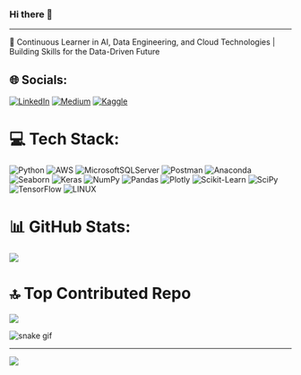 ### Hi there 👋
-----------------------------------------------
🌱 Continuous Learner in AI, Data Engineering, and Cloud Technologies | Building Skills for the Data-Driven Future
<br>




## 🌐 Socials:
[![LinkedIn](https://img.shields.io/badge/LinkedIn-%230077B5.svg?logo=linkedin&logoColor=white)](https://www.linkedin.com/in/o%C4%9Fuzhan-purta%C5%9F-66850b183/) [![Medium](https://img.shields.io/badge/Medium-12100E?logo=medium&logoColor=white)](https://medium.com/@mrpurtas) [![Kaggle](https://img.shields.io/badge/Kaggle-20BEFF?logo=kaggle&logoColor=white)](https://www.kaggle.com/mrpurtas)


# 💻 Tech Stack:
![Python](https://img.shields.io/badge/python-3670A0?style=for-the-badge&logo=python&logoColor=ffdd54) ![AWS](https://img.shields.io/badge/AWS-232F3E?style=for-the-badge&logo=amazon-aws&logoColor=white) ![MicrosoftSQLServer](https://img.shields.io/badge/Microsoft%20SQL%20Sever-CC2927?style=for-the-badge&logo=microsoft%20sql%20server&logoColor=white) ![Postman](https://img.shields.io/badge/Postman-FF6C37?style=for-the-badge&logo=postman&logoColor=white) ![Anaconda](https://img.shields.io/badge/Anaconda-%2344A833.svg?style=for-the-badge&logo=anaconda&logoColor=white) ![Seaborn](https://img.shields.io/badge/Seaborn-3776AB?style=for-the-badge&logo=seaborn&logoColor=white) ![Keras](https://img.shields.io/badge/Keras-%23D00000.svg?style=for-the-badge&logo=Keras&logoColor=white) ![NumPy](https://img.shields.io/badge/numpy-%23013243.svg?style=for-the-badge&logo=numpy&logoColor=white) ![Pandas](https://img.shields.io/badge/pandas-%23150458.svg?style=for-the-badge&logo=pandas&logoColor=white) ![Plotly](https://img.shields.io/badge/Plotly-%233F4F75.svg?style=for-the-badge&logo=plotly&logoColor=white) ![Scikit-Learn](https://img.shields.io/badge/scikit--learn-%23F7931E.svg?style=for-the-badge&logo=scikit-learn&logoColor=white) ![SciPy](https://img.shields.io/badge/SciPy-%230C55A5.svg?style=for-the-badge&logo=scipy&logoColor=%white) ![TensorFlow](https://img.shields.io/badge/TensorFlow-%23FF6F00.svg?style=for-the-badge&logo=TensorFlow&logoColor=white) ![LINUX](https://img.shields.io/badge/Linux-FCC624?style=for-the-badge&logo=linux&logoColor=black)

# 📊 GitHub Stats:
![](https://github-readme-stats.vercel.app/api?username=mrpurtas&theme=vue-dark&hide_border=false&include_all_commits=true&count_private=true)<br/>

# 🔝 Top Contributed Repo
![](https://github-contributor-stats.vercel.app/api?username=mrpurtas&limit=5&theme=dark&combine_all_yearly_contributions=true)


![snake gif](https://github.com/mrpurtas/blob/output/github-contribution-grid-snake.gif)


---
[![](https://visitcount.itsvg.in/api?id=armantunga&icon=0&color=6)](https://visitcount.itsvg.in)
